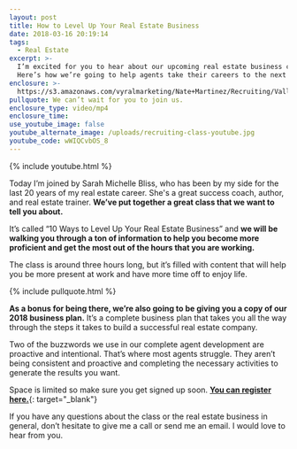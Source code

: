 ```yaml
---
layout: post
title: How to Level Up Your Real Estate Business
date: 2018-03-16 20:19:14
tags:
  - Real Estate
excerpt: >-
  I’m excited for you to hear about our upcoming real estate business class.
  Here’s how we’re going to help agents take their careers to the next level.
enclosure: >-
  https://s3.amazonaws.com/vyralmarketing/Nate+Martinez/Recruiting/Valley+of+the+Sun+Real+Estate+Agent-+How+to+Level+Up+Your+Real+Estate+Business.mp4
pullquote: We can’t wait for you to join us.
enclosure_type: video/mp4
enclosure_time:
use_youtube_image: false
youtube_alternate_image: /uploads/recruiting-class-youtube.jpg
youtube_code: wWIQCvbOS_8
---
```


{% include youtube.html %}

Today I’m joined by Sarah Michelle Bliss, who has been by my side for the last 20 years of my real estate career. She's a great success coach, author, and real estate trainer. **We’ve put together a great class that we want to tell you about.**

It’s called “10 Ways to Level Up Your Real Estate Business” and **we will be walking you through a ton of information to help you become more proficient and get the most out of the hours that you are working.**

The class is around three hours long, but it’s filled with content that will help you be more present at work and have more time off to enjoy life.

{% include pullquote.html %}

**As a bonus for being there, we’re also going to be giving you a copy of our 2018 business plan.** It’s a complete business plan that takes you all the way through the steps it takes to build a successful real estate company.

Two of the buzzwords we use in our complete agent development are proactive and intentional. That’s where most agents struggle. They aren’t being consistent and proactive and completing the necessary activities to generate the results you want.

Space is limited so make sure you get signed up soon. [**You can register here.**](http://www.joinrmxprofessionals.com/Registration){: target="_blank"}

If you have any questions about the class or the real estate business in general, don’t hesitate to give me a call or send me an email. I would love to hear from you.